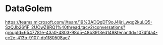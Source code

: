 # DataGolem


https://teams.microsoft.com/l/team/19%3ADQgDT9oJ4Ijrj_wqg2kuLQ5-SzQJb26fiF_2UOwZ8RQ1%40thread.tacv2/conversations?groupId=6547781e-43a0-4803-98d5-48b3913ed149&tenantId=1074f4a4-cc2e-413b-9107-db1f80508ac7
